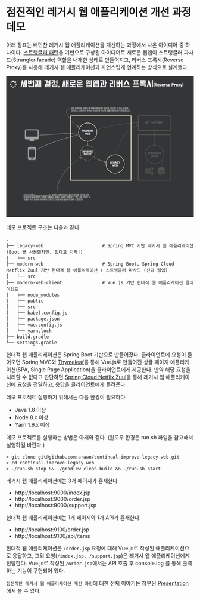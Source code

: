 점진적인 레거시 웹 애플리케이션 개선 과정 데모
===================================

아래 장표는 배민찬 레거시 웹 애플리케이션을 개선하는 과정에서 나온 아이디어 중 하나이다. [스트랭글러 패턴](https://docs.microsoft.com/ko-kr/azure/architecture/patterns/strangler)을 기반으로 구상된 아이디어로 새로운 웹앱이 스트랭글러 파사드(Strangler facade) 역할을 내재한 상태로 만들어지고, 리버스 프록시(Reverse Proxy)를 사용해 레거시 웹 애플리케이션과 자연스럽게 연계하는 방식으로 설계했다.  

![새로운 웹앱과 리버스 프록시(Reverse Proxy)](.README_images/modern-web-and-reverse-proxy.jpg)

데모 프로젝트 구조는 다음과 같다.

```
.
├── legacy-web                      # Spring MVC 기반 레거시 웹 애플리케이션 (Boot 를 사용했지만, 없다고 치자!)
│   └── src
├── modern-web                      # Spring Boot, Spring Cloud Netflix Zuul 기반 현대적 웹 애플리케이션 + 스트랭글러 파사드 (신규 웹앱)
│   └── src
├── modern-web-client               # Vue.js 기반 현대적 웹 애플리케이션 클라이언트 
│   ├── node_modules
│   ├── public
│   ├── src
│   ├── babel.config.js
│   ├── package.json
│   ├── vue.config.js
│   └── yarn.lock
├── build.gradle
└── settings.gradle
```

현대적 웹 애플리케이션은 Spring Boot 기반으로 만들어졌다. 클라이언트에 요청이 들어오면 Spring MVC와 [Thymeleaf](https://www.thymeleaf.org/)를 통해 Vue.js로 만들어진 싱글 페이지 애플리케이션(SPA, Single Page Application)을 클라이언트에게 제공한다. 만약 해당 요청을 처리할 수 없다고 판단하면 [Spring Cloud Netflix Zuul](https://cloud.spring.io/spring-cloud-netflix/single/spring-cloud-netflix.html#netflix-zuul-reverse-proxy)을 통해 레거시 웹 애플리케이션에 요청을 전달하고, 응답을 클라이언트에게 돌려준다.

데모 프로젝트 실행하기 위해서는 다음 환경이 필요하다.

- Java 1.8 이상
- Node 8.x 이상
- Yarn 1.9.x 이상

데모 프로젝트를 실행하는 방법은 아래와 같다. (윈도우 환경은 run.sh 파일을 참고해서 실행하길 바란다.)

```
> git clone git@github.com:arawn/continual-improve-legacy-web.git
> cd continual-improve-legacy-web
> ./run.sh stop && ./gradlew clean build && ./run.sh start
```

레거시 웹 애플리케이션에는 3개 페이지가 존재한다.

- http://localhost:9000/index.jsp
- http://localhost:9000/order.jsp
- http://localhost:9000/support.jsp

현대적 웹 애플리케이션에는 1개 페이지와 1개 API가 존재한다.

- http://localhost:9100/order.jsp
- http://localhost:9100/api/items

현대적 웹 애플리케이션은 `/order.jsp` 요청에 대해 Vue.js로 작성된 애플리케이션으로 응답하고, 그외 요청(`/index.jsp, /support.jsp`)은 레거시 웹 애플리케이션에게 전달한다. Vue.js로 작성된 `/order.jsp`에서는 API 호출 후 console.log 를 통해 출력하는 기능이 구현되어 있다.


`점진적인 레거시 웹 애플리케이션 개선 과정`에 대한 전체 이야기는 첨부된 [Presentation](continual-improve-legacy-web.pdf) 에서 볼 수 있다.